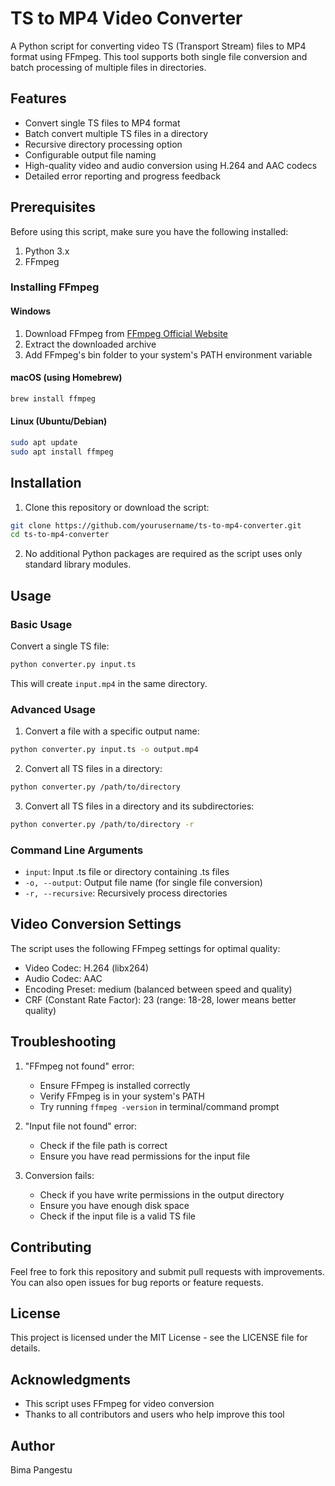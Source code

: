 # TS to MP4 Video Converter

A Python script for converting video TS (Transport Stream) files to MP4 format using FFmpeg. This tool supports both single file conversion and batch processing of multiple files in directories.

## Features

- Convert single TS files to MP4 format
- Batch convert multiple TS files in a directory
- Recursive directory processing option
- Configurable output file naming
- High-quality video and audio conversion using H.264 and AAC codecs
- Detailed error reporting and progress feedback

## Prerequisites

Before using this script, make sure you have the following installed:

1. Python 3.x
2. FFmpeg

### Installing FFmpeg

#### Windows
1. Download FFmpeg from [FFmpeg Official Website](https://ffmpeg.org/download.html)
2. Extract the downloaded archive
3. Add FFmpeg's bin folder to your system's PATH environment variable

#### macOS (using Homebrew)
```bash
brew install ffmpeg
```

#### Linux (Ubuntu/Debian)
```bash
sudo apt update
sudo apt install ffmpeg
```

## Installation

1. Clone this repository or download the script:
```bash
git clone https://github.com/yourusername/ts-to-mp4-converter.git
cd ts-to-mp4-converter
```

2. No additional Python packages are required as the script uses only standard library modules.

## Usage

### Basic Usage

Convert a single TS file:
```bash
python converter.py input.ts
```
This will create `input.mp4` in the same directory.

### Advanced Usage

1. Convert a file with a specific output name:
```bash
python converter.py input.ts -o output.mp4
```

2. Convert all TS files in a directory:
```bash
python converter.py /path/to/directory
```

3. Convert all TS files in a directory and its subdirectories:
```bash
python converter.py /path/to/directory -r
```

### Command Line Arguments

- `input`: Input .ts file or directory containing .ts files
- `-o, --output`: Output file name (for single file conversion)
- `-r, --recursive`: Recursively process directories

## Video Conversion Settings

The script uses the following FFmpeg settings for optimal quality:

- Video Codec: H.264 (libx264)
- Audio Codec: AAC
- Encoding Preset: medium (balanced between speed and quality)
- CRF (Constant Rate Factor): 23 (range: 18-28, lower means better quality)

## Troubleshooting

1. "FFmpeg not found" error:
   - Ensure FFmpeg is installed correctly
   - Verify FFmpeg is in your system's PATH
   - Try running `ffmpeg -version` in terminal/command prompt

2. "Input file not found" error:
   - Check if the file path is correct
   - Ensure you have read permissions for the input file

3. Conversion fails:
   - Check if you have write permissions in the output directory
   - Ensure you have enough disk space
   - Check if the input file is a valid TS file

## Contributing

Feel free to fork this repository and submit pull requests with improvements. You can also open issues for bug reports or feature requests.

## License

This project is licensed under the MIT License - see the LICENSE file for details.

## Acknowledgments

- This script uses FFmpeg for video conversion
- Thanks to all contributors and users who help improve this tool

## Author

Bima Pangestu